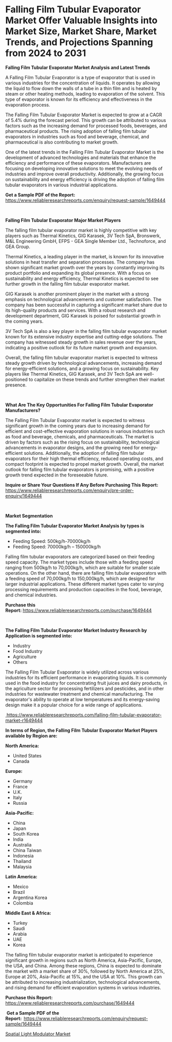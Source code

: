 <p><h1>Falling Film Tubular Evaporator Market Offer Valuable Insights into Market Size, Market Share, Market Trends, and Projections Spanning from 2024 to 2031</h1></p><p><strong>Falling Film Tubular Evaporator Market Analysis and Latest Trends</strong></p>
<p><p>A Falling Film Tubular Evaporator is a type of evaporator that is used in various industries for the concentration of liquids. It operates by allowing the liquid to flow down the walls of a tube in a thin film and is heated by steam or other heating methods, leading to evaporation of the solvent. This type of evaporator is known for its efficiency and effectiveness in the evaporation process.</p><p>The Falling Film Tubular Evaporator Market is expected to grow at a CAGR of 5.4% during the forecast period. This growth can be attributed to various factors such as the increasing demand for processed foods, beverages, and pharmaceutical products. The rising adoption of falling film tubular evaporators in industries such as food and beverage, chemical, and pharmaceutical is also contributing to market growth.</p><p>One of the latest trends in the Falling Film Tubular Evaporator Market is the development of advanced technologies and materials that enhance the efficiency and performance of these evaporators. Manufacturers are focusing on developing innovative solutions to meet the evolving needs of industries and improve overall productivity. Additionally, the growing focus on sustainability and energy efficiency is driving the adoption of falling film tubular evaporators in various industrial applications.</p></p>
<p><strong>Get a Sample PDF of the Report:&nbsp;</strong> <a href="https://www.reliableresearchreports.com/enquiry/request-sample/1649444">https://www.reliableresearchreports.com/enquiry/request-sample/1649444</a></p>
<p>&nbsp;</p>
<p><strong>Falling Film Tubular Evaporator Major Market Players</strong></p>
<p><p>The falling film tubular evaporator market is highly competitive with key players such as Thermal Kinetics, GIG Karasek, 3V Tech SpA, Bronswerk, M&L Engineering GmbH, EFPS - GEA Single Member Ltd., Technoforce, and GEA Group.</p><p>Thermal Kinetics, a leading player in the market, is known for its innovative solutions in heat transfer and separation processes. The company has shown significant market growth over the years by constantly improving its product portfolio and expanding its global presence. With a focus on sustainability and energy efficiency, Thermal Kinetics is expected to see further growth in the falling film tubular evaporator market.</p><p>GIG Karasek is another prominent player in the market with a strong emphasis on technological advancements and customer satisfaction. The company has been successful in capturing a significant market share due to its high-quality products and services. With a robust research and development department, GIG Karasek is poised for substantial growth in the coming years.</p><p>3V Tech SpA is also a key player in the falling film tubular evaporator market known for its extensive industry expertise and cutting-edge solutions. The company has witnessed steady growth in sales revenue over the years, indicating a positive outlook for its future market growth and expansion.</p><p>Overall, the falling film tubular evaporator market is expected to witness steady growth driven by technological advancements, increasing demand for energy-efficient solutions, and a growing focus on sustainability. Key players like Thermal Kinetics, GIG Karasek, and 3V Tech SpA are well-positioned to capitalize on these trends and further strengthen their market presence.</p></p>
<p>&nbsp;</p>
<p><strong>What Are The Key Opportunities For Falling Film Tubular Evaporator Manufacturers?</strong></p>
<p><p>The Falling Film Tubular Evaporator market is expected to witness significant growth in the coming years due to increasing demand for efficient and cost-effective evaporation solutions in various industries such as food and beverage, chemicals, and pharmaceuticals. The market is driven by factors such as the rising focus on sustainability, technological advancements in evaporator designs, and the growing need for energy-efficient solutions. Additionally, the adoption of falling film tubular evaporators for their high thermal efficiency, reduced operating costs, and compact footprint is expected to propel market growth. Overall, the market outlook for falling film tubular evaporators is promising, with a positive growth trend expected in the foreseeable future.</p></p>
<p><strong>Inquire or Share Your Questions If Any Before Purchasing This Report:</strong> <a href="https://www.reliableresearchreports.com/enquiry/pre-order-enquiry/1649444">https://www.reliableresearchreports.com/enquiry/pre-order-enquiry/1649444</a></p>
<p>&nbsp;</p>
<p><strong>Market Segmentation</strong></p>
<p><strong>The Falling Film Tubular Evaporator Market Analysis by types is segmented into:</strong></p>
<p><ul><li>Feeding Speed: 500kg/h-70000kg/h</li><li>Feeding Speed: 70000kg/h – 150000kg/h</li></ul></p>
<p><p>Falling film tubular evaporators are categorized based on their feeding speed capacity. The market types include those with a feeding speed ranging from 500kg/h to 70,000kg/h, which are suitable for smaller scale operations. On the other hand, there are falling film tubular evaporators with a feeding speed of 70,000kg/h to 150,000kg/h, which are designed for larger industrial applications. These different market types cater to varying processing requirements and production capacities in the food, beverage, and chemical industries.</p></p>
<p><strong>Purchase this Report:&nbsp;</strong><a href="https://www.reliableresearchreports.com/purchase/1649444">https://www.reliableresearchreports.com/purchase/1649444</a></p>
<p>&nbsp;</p>
<p><strong>The Falling Film Tubular Evaporator Market Industry Research by Application is segmented into:</strong></p>
<p><ul><li>Industry</li><li>Food Industry</li><li>Agriculture</li><li>Others</li></ul></p>
<p><p>The Falling Film Tubular Evaporator is widely utilized across various industries for its efficient performance in evaporating liquids. It is commonly used in the food industry for concentrating fruit juices and dairy products, in the agriculture sector for processing fertilizers and pesticides, and in other industries for wastewater treatment and chemical manufacturing. The evaporator's ability to operate at low temperatures and its energy-saving design make it a popular choice for a wide range of applications.</p></p>
<p><a href="https://www.reliableresearchreports.com/falling-film-tubular-evaporator-market-r1649444">&nbsp;https://www.reliableresearchreports.com/falling-film-tubular-evaporator-market-r1649444</a></p>
<p><strong>In terms of Region, the Falling Film Tubular Evaporator Market Players available by Region are:</strong></p>
<p>
    <p> <strong> North America: </strong>
        <ul>
            <li>United States</li>
            <li>Canada</li>
        </ul>
        </p> 
    <p> <strong> Europe: </strong>
        <ul>
            <li>Germany</li>
            <li>France</li>
            <li>U.K.</li>
            <li>Italy</li>
            <li>Russia</li>
        </ul>
        </p> 
    <p> <strong> Asia-Pacific: </strong>
        <ul>
            <li>China</li>
            <li>Japan</li>
            <li>South Korea</li>
            <li>India</li>
            <li>Australia</li>
            <li>China Taiwan</li>
            <li>Indonesia</li>
            <li>Thailand</li>
            <li>Malaysia</li>
        </ul>
        </p> 
    <p> <strong> Latin America: </strong>
        <ul>
            <li>Mexico</li>
            <li>Brazil</li>
            <li>Argentina Korea</li>
            <li>Colombia</li>
        </ul>
        </p> 
    <p> <strong> Middle East & Africa: </strong>
        <ul>
            <li>Turkey</li>
            <li>Saudi</li>
            <li>Arabia</li>
            <li>UAE</li>
            <li>Korea</li>
        </ul>
    </p>
    </p>
<p><p>The falling film tubular evaporator market is anticipated to experience significant growth in regions such as North America, Asia-Pacific, Europe, the USA, and China. Among these regions, China is expected to dominate the market with a market share of 30%, followed by North America at 25%, Europe at 20%, Asia-Pacific at 15%, and the USA at 10%. This growth can be attributed to increasing industrialization, technological advancements, and rising demand for efficient evaporation systems in various industries.</p></p>
<p><strong>Purchase this Report: </strong><a href="https://www.reliableresearchreports.com/purchase/1649444">https://www.reliableresearchreports.com/purchase/1649444</a></p>
<p>&nbsp;<strong>Get a Sample PDF of the Report:&nbsp;&nbsp;</strong><a href="https://www.reliableresearchreports.com/enquiry/request-sample/1649444">https://www.reliableresearchreports.com/enquiry/request-sample/1649444</a></p>
<p><strong></strong></p>
<p><p><a href="https://meowing-canidae-761.notion.site/Spatial-Light-Modulator-Market-Competitive-Analysis-Market-Trends-and-Forecast-to-2031-aaf434414a1b4e9bb7fe4f1f4045e0e0">Spatial Light Modulator Market</a></p></p>